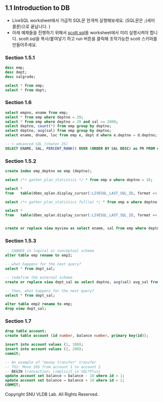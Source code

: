 ## 1.1 Introduction to DB

- LiveSQL worksheet에서 가급적 SQL문 한개씩 실행해보세요. (SQL문은 ;(세미콜론)으로 끝납니다. )
- 아래 예제들을 진행하기 위해서 [scott.sql](./scott.sql)을 worksheet에서 미리 실행시켜야 합니다. scott.sql을 복사/붙여넣기 하고 run 버튼을 클릭해 조작가능한 scott 스키마를 만들어주세요.

### Section 1.5.1

```sql
desc emp;
desc dept;
desc salgrade;

select * from emp;
select * from dept;
```

### Section 1.6

```sql
select empno, ename from emp;
select * from emp where deptno = 20;
select * from emp where deptno = 20 and sal >= 2000;
select deptno, count(*) from emp group by deptno;
select deptno, avg(sal) from emp group by deptno;
select ename, dname, loc from emp e, dept d where e.deptno = d.deptno;

-- + advanced SQL (chater 25)
SELECT ENAME, SAL, PERCENT_RANK() OVER (ORDER BY SAL DESC) as PR FROM emp;
```

### Section 1.5.2

```sql
create index emp_deptno on emp (deptno);

select /*+ gather_plan_statistics */ * from emp e where deptno = 10;

select *
from   table(dbms_xplan.display_cursor(:LIVESQL_LAST_SQL_ID, format => 'typical'));

select /*+ gather_plan_statistics full(e) */ * from emp e where deptno = 10;

select *
from   table(dbms_xplan.display_cursor(:LIVESQL_LAST_SQL_ID, format => 'typical'));


create or replace view myview as select ename, sal from emp where deptno = 10;
```

### Section 1.5.3

```sql
-- CHANGE in logical or conceptual schema
alter table emp rename to emp2;

-- what happens for the next query?
select * from dept_sal;

-- redefine the external schema
create or replace view dept_sal as select deptno, avg(sal) avg_sal from emp2 group by deptno;

-- then, what happens for the next query?
select * from dept_sal;

alter table emp2 rename to emp;
drop view dept_sal;
```

### Section 1.7

```sql
drop table account;
create table account (id number, balance number, primary key(id));

insert into account values (1, 100);
insert into account values (2, 200);
commit;

-- An example of "money transfer" transfer
-- TX1: Move 10$ from account 1 to account 2
-- BEGIN transaction; (implicit in SQL*Plus)
update account set balance = balance - 10 where id = 1;
update account set balance = balance + 10 where id = 2;
COMMIT;
```

Copyright SNU VLDB Lab. All Rights Reserved.

